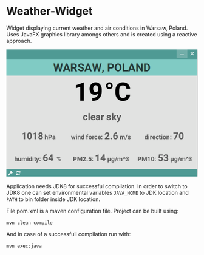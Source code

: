 # Weather-Widget
Widget displaying current weather and air conditions in Warsaw, Poland. Uses JavaFX graphics library amongs others and is created using a reactive approach. 

![Application Image](ApplicationImage.png)

Application needs JDK8 for successful compilation. In order to switch to JDK8 one can set environmental variables `JAVA_HOME` to JDK location and `PATH` to bin folder inside JDK location.

File pom.xml is a maven configuration file. Project can be built using:
```
mvn clean compile
```
And in case of a successfull compilation run with: 
```
mvn exec:java
```
